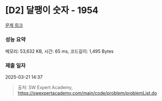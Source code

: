 # [D2] 달팽이 숫자 - 1954 

[문제 링크](https://swexpertacademy.com/main/code/problem/problemDetail.do?contestProbId=AV5PobmqAPoDFAUq) 

### 성능 요약

메모리: 53,632 KB, 시간: 65 ms, 코드길이: 1,495 Bytes

### 제출 일자

2025-03-21 14:37



> 출처: SW Expert Academy, https://swexpertacademy.com/main/code/problem/problemList.do